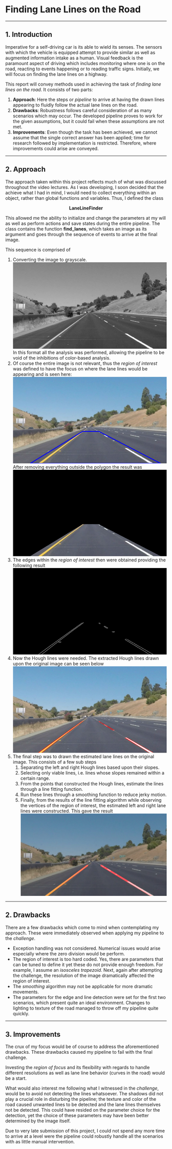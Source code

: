 # **Finding Lane Lines on the Road**

***

## **1. Introduction**

Imperative for a self-driving car is its able to wield its senses. The sensors with which the vehicle is equipped attempt to provide similar as well as augmented information intake as a human. Visual feedback is the paramount aspect of driving which includes monitoring where one is on the road, reacting to events happening or to reading traffic signs. Initially, we will focus on finding the lane lines on a highway.

This report will convey methods used in achieving the task of *finding lane lines on the road*. It consists of two parts:

1. **Approach**: Here the steps or *pipeline* to arrive at having the drawn lines appearing to fluidly follow the actual lane lines on the road.
1. **Drawbacks**: Robustness follows careful consideration of as many scenarios which may occur.  The developed pipeline proves to work for the given assumptions, but it could fail when these assumptions are not met.
1. **Improvements**: Even though the task has been achieved, we cannot assume that the single correct answer has been applied; time for research followed by implementation is restricted. Therefore, where improvements could arise are conveyed.

***

## **2. Approach**

The approach taken within this project reflects much of what was discussed throughout the video lectures.  As I was developing, I soon decided that the achieve what I had in mind, I would need to collect everything within an object, rather than global functions and variables. Thus, I defined the class

<p align="center">
  <b>LaneLineFinder</b>
</p>

This allowed me the ability to initialize and change the parameters at my will as well as perform actions and save states during the entire pipeline. The class contains the function **find_lanes**, which takes an image as its argument and goes through the sequence of events to arrive at the final image.

This sequence is comprised of
1. Converting the image to grayscale. ![alt text][gray_image] In this format all the analysis was performed, allowing the pipeline to be void of the inhibitions of color-based analysis.
1. Of course the entire image is not relevant, thus the *region of interest* was defined to have the focus on where the lane lines would be appearing and is seen here:
![alt text][region_of_interest_image]
After removing everything outside the polygon the result was
![alt text][masked_image]
1. The edges within the *region of interest* then were obtained providing the following result
![alt text][masked_edges_image]
1. Now the Hough lines were needed.  The extracted Hough lines drawn upon the original image can be seen below
![alt text][raw_lines_image]
1. The final step was to drawn the estimated lane lines on the original image.  This consists of a few sub steps
    1. Separating the left and right Hough lines based upon their slopes.
    1. Selecting only viable lines, i.e. lines whose slopes remained within a certain range.
    1. From the points that constructed the Hough lines, estimate the lines through a line fitting function.
    1. Run these lines through a smoothing function to reduce jerky motion.
    1. Finally, from the results of the line fitting algorithm while observing the vertices of the region of interest, the estimated left and right lane lines were constructed. This gave the result
  ![alt text][lane_lines_image]

***

## **2. Drawbacks**

There are a few drawbacks which come to mind when contemplating my approach.  These were immediately observed when applying my pipeline to the *challenge*.
* Exception handling was not considered.  Numerical issues would arise especially where the zero division would be perform.
* The region of interest is too hard coded.  Yes, there are parameters that can be tuned to define it yet these do not provide enough freedom.  For example, I assume an *isosceles trapezoid*. Next, again after attempting the challenge, the resolution of the image dramatically affected the region of interest.
* The *smoothing* algorithm may not be applicable for more dramatic movements.
* The parameters for the edge and line detection were set for the first two scenarios, which present quite an ideal environment.  Changes to lighting to texture of the road managed to throw off my pipeline quite quickly.

***

## **3. Improvements**

The crux of my focus would be of course to address the aforementioned drawbacks.  These drawbacks caused my pipeline to fail with the final challenge.


Investing the *region of focus* and its flexibility with regards to handle different resolutions as well as lane line behavior (curves in the road) would be a start.

What would also interest me following what I witnessed in the *challenge*, would be to avoid not detecting the lines whatsoever.  The shadows did not play a crucial role in disturbing the pipeline; the texture and color of the road caused unwanted lines to be detected and the lane lines themselves not be detected. This could have resided on the parameter choice for the detection, yet the choice of these parameters may have been better determined by the image itself.

Due to very late submission of this project, I could not spend any more time to arrive at a level were the pipeline could robustly handle all the scenarios with as little manual intervention.

[//]: # (Image References)

[gray_image]: ./test_images_output/solidYellowCurve2_gray_image.jpg
[region_of_interest_image]: ./test_images_output/solidYellowCurve2_region.jpg
[masked_image]: ./test_images_output/solidYellowCurve2_masked_image.jpg
[masked_edges_image]: ./test_images_output/solidYellowCurve2_masked_image_edges.jpg
[raw_lines_image]: ./test_images_output/solidYellowCurve2_raw_lines.jpg
[lane_lines_image]: ./test_images_output/solidYellowCurve2_lane_line_image.jpg
